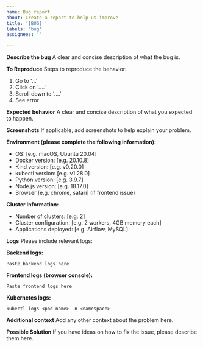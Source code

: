 ```yaml
---
name: Bug report
about: Create a report to help us improve
title: '[BUG] '
labels: 'bug'
assignees: ''

---
```


**Describe the bug**
A clear and concise description of what the bug is.

**To Reproduce**
Steps to reproduce the behavior:
1. Go to '...'
2. Click on '....'
3. Scroll down to '....'
4. See error

**Expected behavior**
A clear and concise description of what you expected to happen.

**Screenshots**
If applicable, add screenshots to help explain your problem.

**Environment (please complete the following information):**
- OS: [e.g. macOS, Ubuntu 20.04]
- Docker version: [e.g. 20.10.8]
- Kind version: [e.g. v0.20.0]
- kubectl version: [e.g. v1.28.0]
- Python version: [e.g. 3.9.7]
- Node.js version: [e.g. 18.17.0]
- Browser [e.g. chrome, safari] (if frontend issue)

**Cluster Information:**
- Number of clusters: [e.g. 2]
- Cluster configuration: [e.g. 2 workers, 4GB memory each]
- Applications deployed: [e.g. Airflow, MySQL]

**Logs**
Please include relevant logs:

**Backend logs:**
```
Paste backend logs here
```

**Frontend logs (browser console):**
```
Paste frontend logs here
```

**Kubernetes logs:**
```
kubectl logs <pod-name> -n <namespace>
```

**Additional context**
Add any other context about the problem here.

**Possible Solution**
If you have ideas on how to fix the issue, please describe them here.
